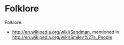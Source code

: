 # Folklore

Folklore.

-   <http://en.wikipedia.org/wiki/Sandman>, mentioned in <http://en.wikipedia.org/wiki/Smiley%27s_People>
